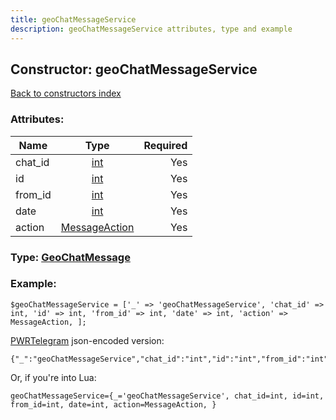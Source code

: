 ```yaml
---
title: geoChatMessageService
description: geoChatMessageService attributes, type and example
---
```

## Constructor: geoChatMessageService  
[Back to constructors index](index.md)



### Attributes:

| Name     |    Type       | Required |
|----------|:-------------:|---------:|
|chat\_id|[int](../types/int.md) | Yes|
|id|[int](../types/int.md) | Yes|
|from\_id|[int](../types/int.md) | Yes|
|date|[int](../types/int.md) | Yes|
|action|[MessageAction](../types/MessageAction.md) | Yes|



### Type: [GeoChatMessage](../types/GeoChatMessage.md)


### Example:

```
$geoChatMessageService = ['_' => 'geoChatMessageService', 'chat_id' => int, 'id' => int, 'from_id' => int, 'date' => int, 'action' => MessageAction, ];
```  

[PWRTelegram](https://pwrtelegram.xyz) json-encoded version:

```
{"_":"geoChatMessageService","chat_id":"int","id":"int","from_id":"int","date":"int","action":"MessageAction"}
```


Or, if you're into Lua:  


```
geoChatMessageService={_='geoChatMessageService', chat_id=int, id=int, from_id=int, date=int, action=MessageAction, }

```


